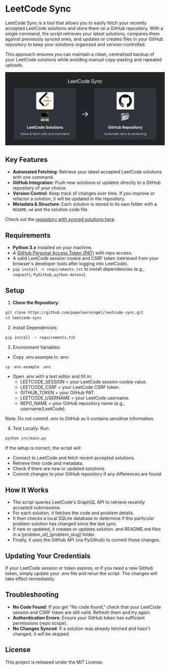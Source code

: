 # LeetCode Sync

LeetCode Sync is a tool that allows you to easily fetch your recently accepted LeetCode solutions and store them on a GitHub repository. With a single command, the script retrieves your latest solutions, compares them against previously synced ones, and updates or creates files in your GitHub repository to keep your solutions organized and version-controlled.

This approach ensures you can maintain a clean, centralized backup of your LeetCode solutions while avoiding manual copy-pasting and repeated uploads.

![LeetCode Sync Workflow](leetcode_sync.png)

## Key Features

- **Automated Fetching**: Retrieve your latest accepted LeetCode solutions with one command.
- **GitHub Integration**: Push new solutions or updates directly to a GitHub repository of your choice.
- **Version Control**: Keep track of changes over time. If you improve or refactor a solution, it will be updated in the repository.
- **Metadata & Structure**: Each solution is stored in its own folder with a `README.md` and the solution code file.

Check out the [repository with synced solutions here](https://github.com/papelearningml/LeetCode).

## Requirements

- **Python 3.x** installed on your machine.
- A [GitHub Personal Access Token (PAT)](https://docs.github.com/en/github/authenticating-to-github/creating-a-personal-access-token) with repo access.
- A valid LeetCode session cookie and CSRF token (retrieved from your browser's developer tools after logging into LeetCode).
- `pip install -r requirements.txt` to install dependencies (e.g., `requests`, `PyGithub`, `python-dotenv`).

## Setup

1. **Clone the Repository**:
```bash
git clone https://github.com/papelearningml/leetcode-sync.git
cd leetcode-sync
```

2. Install Dependencies:
```bash
pip install -r requirements.txt
```

3. Environment Variables:
- Copy .env.example to .env:
```bash
cp .env.example .env
```

- Open .env with a text editor and fill in:
  - LEETCODE_SESSION = your LeetCode session cookie value.
  - LEETCODE_CSRF = your LeetCode CSRF token.
  - GITHUB_TOKEN = your GitHub PAT.
  - LEETCODE_USERNAME = your LeetCode username.
  - REPO_NAME = your GitHub repository name (e.g., username/LeetCode).

Note: Do not commit .env to GitHub as it contains sensitive information.

4. Test Locally:
Run:
```bash
python src/main.py
```

If the setup is correct, the script will:
- Connect to LeetCode and fetch recent accepted solutions.
- Retrieve their code and metadata.
- Check if there are new or updated solutions.
- Commit changes to your GitHub repository if any differences are found.

## How It Works

- The script queries LeetCode's GraphQL API to retrieve recently accepted submissions.
- For each solution, it fetches the code and problem details.
- It then checks a local SQLite database to determine if this particular problem solution has changed since the last sync.
- If new or updated, it creates or updates solution.<ext> and README.md files in a [problem_id]_[problem_slug] folder.
- Finally, it uses the GitHub API (via PyGithub) to commit these changes.

## Updating Your Credentials

If your LeetCode session or token expires, or if you need a new GitHub token, simply update your .env file and rerun the script. The changes will take effect immediately.

## Troubleshooting

- **No Code Found**: If you get "No code found," check that your LeetCode session and CSRF token are still valid. Refresh them and try again.
- **Authentication Errors**: Ensure your GitHub token has sufficient permissions (repo scope).
- **No Changes Synced**: If a solution was already fetched and hasn't changed, it will be skipped.

## License

This project is released under the MIT License.
